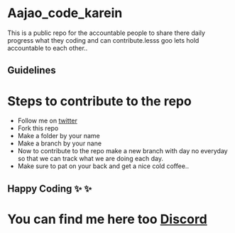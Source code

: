 # Aajao_code_karein

This is a public repo for the accountable people to share there daily progress what they coding and can contribute.lesss goo lets hold accountable to each other..

## Guidelines
# Steps to contribute to the repo 
- Follow me on [twitter](https://twitter.com/chachaji_69)
- Fork this repo 
- Make a folder by your name
- Make a branch by your nane
- Now to contribute to the repo make a new branch with day no everyday so that we   can track what we are doing each day.
- Make sure to pat on your back and get a nice cold coffee..

## Happy Coding ✨ ✨ 
# You can find me here too [Discord](https://bluelearn.in/discord)


